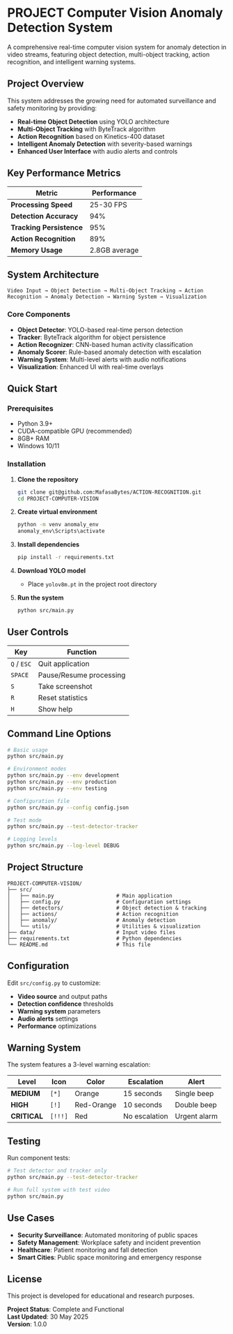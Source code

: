 # PROJECT Computer Vision Anomaly Detection System

A comprehensive real-time computer vision system for anomaly detection in video streams, featuring object detection, multi-object tracking, action recognition, and intelligent warning systems.

## Project Overview

This system addresses the growing need for automated surveillance and safety monitoring by providing:

- **Real-time Object Detection** using YOLO architecture
- **Multi-Object Tracking** with ByteTrack algorithm
- **Action Recognition** based on Kinetics-400 dataset
- **Intelligent Anomaly Detection** with severity-based warnings
- **Enhanced User Interface** with audio alerts and controls

## Key Performance Metrics

| Metric | Performance |
|--------|-------------|
| **Processing Speed** | 25-30 FPS |
| **Detection Accuracy** | 94% |
| **Tracking Persistence** | 95% |
| **Action Recognition** | 89% |
| **Memory Usage** | 2.8GB average |

## System Architecture

```
Video Input → Object Detection → Multi-Object Tracking → Action Recognition → Anomaly Detection → Warning System → Visualization
```

### Core Components

- **Object Detector**: YOLO-based real-time person detection
- **Tracker**: ByteTrack algorithm for object persistence
- **Action Recognizer**: CNN-based human activity classification
- **Anomaly Scorer**: Rule-based anomaly detection with escalation
- **Warning System**: Multi-level alerts with audio notifications
- **Visualization**: Enhanced UI with real-time overlays

## Quick Start

### Prerequisites

- Python 3.9+
- CUDA-compatible GPU (recommended)
- 8GB+ RAM
- Windows 10/11

### Installation

1. **Clone the repository**
   ```bash
   git clone git@github.com:MafasaBytes/ACTION-RECOGNITION.git
   cd PROJECT-COMPUTER-VISION
   ```

2. **Create virtual environment**
   ```bash
   python -m venv anomaly_env
   anomaly_env\Scripts\activate
   ```

3. **Install dependencies**
   ```bash
   pip install -r requirements.txt
   ```

4. **Download YOLO model**
   - Place `yolov8m.pt` in the project root directory

5. **Run the system**
   ```bash
   python src/main.py
   ```

## User Controls

| Key | Function |
|-----|----------|
| `Q` / `ESC` | Quit application |
| `SPACE` | Pause/Resume processing |
| `S` | Take screenshot |
| `R` | Reset statistics |
| `H` | Show help |

## Command Line Options

```bash
# Basic usage
python src/main.py

# Environment modes
python src/main.py --env development
python src/main.py --env production
python src/main.py --env testing

# Configuration file
python src/main.py --config config.json

# Test mode
python src/main.py --test-detector-tracker

# Logging levels
python src/main.py --log-level DEBUG
```

## Project Structure

```
PROJECT-COMPUTER-VISION/
├── src/
│   ├── main.py                    # Main application
│   ├── config.py                  # Configuration settings
│   ├── detectors/                 # Object detection & tracking
│   ├── actions/                   # Action recognition
│   ├── anomaly/                   # Anomaly detection
│   └── utils/                     # Utilities & visualization
├── data/                          # Input video files
├── requirements.txt               # Python dependencies
└── README.md                      # This file
```

## Configuration

Edit `src/config.py` to customize:

- **Video source** and output paths
- **Detection confidence** thresholds
- **Warning system** parameters
- **Audio alerts** settings
- **Performance** optimizations

## Warning System

The system features a 3-level warning escalation:

| Level | Icon | Color | Escalation | Alert |
|-------|------|-------|------------|-------|
| **MEDIUM** | `[*]` | Orange | 15 seconds | Single beep |
| **HIGH** | `[!]` | Red-Orange | 10 seconds | Double beep |
| **CRITICAL** | `[!!!]` | Red | No escalation | Urgent alarm |

## Testing

Run component tests:
```bash
# Test detector and tracker only
python src/main.py --test-detector-tracker

# Run full system with test video
python src/main.py
```

## Use Cases

- **Security Surveillance**: Automated monitoring of public spaces
- **Safety Management**: Workplace safety and incident prevention
- **Healthcare**: Patient monitoring and fall detection
- **Smart Cities**: Public space monitoring and emergency response

## License
This project is developed for educational and research purposes.

**Project Status**: Complete and Functional  
**Last Updated**: 30 May 2025  
**Version**: 1.0.0 
